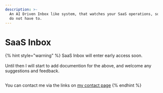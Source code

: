 ```yaml
---
description: >-
  An AI Driven Inbox like system, that watches your SaaS operations, so that you
  do not have to.
---
```


# SaaS Inbox

{% hint style="warning" %}
SaaS Inbox will enter early access soon.\
\
Until then I will start to add documention for the above, and welcome any suggestions and feedback.

\
You can contact me via the links on [my contact page](../scott-ling/how-to-contact-me.md)
{% endhint %}
